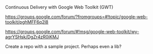 Continuous Delivery with Google Web Toolkit (GWT)

https://groups.google.com/forum/?fromgroups=#!topic/google-web-toolkit/pghMFF6q2l8



https://groups.google.com/forum/#!msg/google-web-toolkit/wy-agrYSHsk/DgZr4zR0iKMJ



Create a repo with a sample project. Perhaps even a lib?

